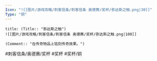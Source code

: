 ```yaml
---
Icon: "![[图片/游戏攻略/刺客信条/刺客信条 奥德赛/奖杯/弥达斯之触.png|30]]"
Type: "铜"
---
```

```ad-common-bronze-trophy
title: (Title:: "弥达斯之触")
![[图片/游戏攻略/刺客信条/刺客信条 奥德赛/奖杯/弥达斯之触.png|100]]

(Comment:: "在传奇物品上铭刻传奇效果。")
```

#刺客信条/奥德赛/奖杯 #奖杯 #奖杯/铜
